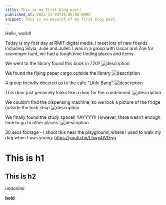 ```yaml
---
title: This is my first blog post!
published_at: 2022-11-04T15:00:00.000Z
snippet: This is an excerpt of my first blog post.
---
```


Hello, world!

Today is my first day at RMIT digital media. I meet lots of new friends including Silvia, Julie and Juliet. I was in a group with Oscar and Zoe for scavenger hunt, we had a tough time finding places and items.

We went to the library found this book in 720?
![description](/static/W1S2/library.jpeg)


We found the flying paper cargo outside the library 
![description](/static/W1S2/paperlib.jpeg)


A group friendly directed us to the cafe "Little Bang"
![description](/static/W1S2/littlebang.jpeg)


This door just genuinely looks like a door for the condemned.
![description](/static/W1S2/door.jpeg)


We couldn’t find the dispensing machine, so we took a picture of the fridge outside the tuck shop
![description](/static/W1S2/fridge.jpeg)


We finally found the study space!! YAYYYY!! However, there wasn’t enough time to go to other places.
![description](/static/W1S2/computer.jpeg)


30 secs footage - I shoot this near the playground, where I used to walk my dog when I was young. 
https://youtu.be/L5wy4IVtEyg






# This is h1

## This is h2

_underline_

**bold**


